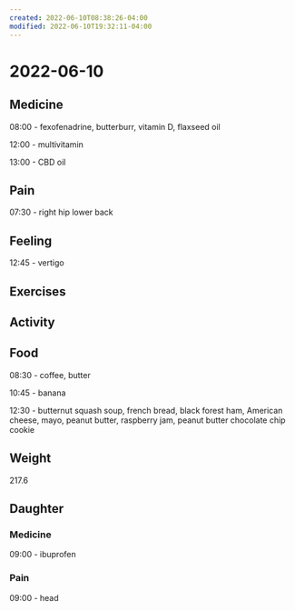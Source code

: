```yaml
---
created: 2022-06-10T08:38:26-04:00
modified: 2022-06-10T19:32:11-04:00
---
```


# 2022-06-10

## Medicine

08:00 - fexofenadrine, butterburr, vitamin D, flaxseed oil 

12:00 - multivitamin

13:00 - CBD oil


## Pain

07:30 - right hip lower back


## Feeling

12:45 - vertigo


## Exercises


## Activity


## Food

08:30 - coffee, butter 

10:45 - banana

12:30 - butternut squash soup, french bread, black forest ham, American cheese, mayo, peanut butter, raspberry jam, peanut butter chocolate chip cookie 


## Weight

217.6

## Daughter

### Medicine

09:00 - ibuprofen 

### Pain

09:00 - head
